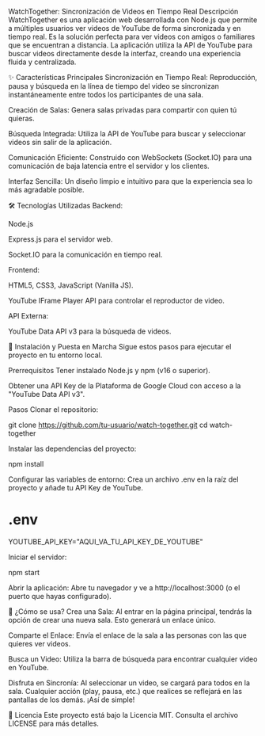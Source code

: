 WatchTogether: Sincronización de Videos en Tiempo Real
Descripción
WatchTogether es una aplicación web desarrollada con Node.js que permite a múltiples usuarios ver videos de YouTube de forma sincronizada y en tiempo real. Es la solución perfecta para ver videos con amigos o familiares que se encuentran a distancia. La aplicación utiliza la API de YouTube para buscar videos directamente desde la interfaz, creando una experiencia fluida y centralizada.

✨ Características Principales
Sincronización en Tiempo Real: Reproducción, pausa y búsqueda en la línea de tiempo del video se sincronizan instantáneamente entre todos los participantes de una sala.

Creación de Salas: Genera salas privadas para compartir con quien tú quieras.

Búsqueda Integrada: Utiliza la API de YouTube para buscar y seleccionar videos sin salir de la aplicación.

Comunicación Eficiente: Construido con WebSockets (Socket.IO) para una comunicación de baja latencia entre el servidor y los clientes.

Interfaz Sencilla: Un diseño limpio e intuitivo para que la experiencia sea lo más agradable posible.

🛠️ Tecnologías Utilizadas
Backend:

Node.js

Express.js para el servidor web.

Socket.IO para la comunicación en tiempo real.

Frontend:

HTML5, CSS3, JavaScript (Vanilla JS).

YouTube IFrame Player API para controlar el reproductor de video.

API Externa:

YouTube Data API v3 para la búsqueda de videos.

🚀 Instalación y Puesta en Marcha
Sigue estos pasos para ejecutar el proyecto en tu entorno local.

Prerrequisitos
Tener instalado Node.js y npm (v16 o superior).

Obtener una API Key de la Plataforma de Google Cloud con acceso a la "YouTube Data API v3".

Pasos
Clonar el repositorio:

git clone https://github.com/tu-usuario/watch-together.git
cd watch-together

Instalar las dependencias del proyecto:

npm install

Configurar las variables de entorno:
Crea un archivo .env en la raíz del proyecto y añade tu API Key de YouTube.

# .env
YOUTUBE_API_KEY="AQUI_VA_TU_API_KEY_DE_YOUTUBE"

Iniciar el servidor:

npm start

Abrir la aplicación:
Abre tu navegador y ve a http://localhost:3000 (o el puerto que hayas configurado).

📖 ¿Cómo se usa?
Crea una Sala: Al entrar en la página principal, tendrás la opción de crear una nueva sala. Esto generará un enlace único.

Comparte el Enlace: Envía el enlace de la sala a las personas con las que quieres ver videos.

Busca un Video: Utiliza la barra de búsqueda para encontrar cualquier video en YouTube.

Disfruta en Sincronía: Al seleccionar un video, se cargará para todos en la sala. Cualquier acción (play, pausa, etc.) que realices se reflejará en las pantallas de los demás. ¡Así de simple!

📄 Licencia
Este proyecto está bajo la Licencia MIT. Consulta el archivo LICENSE para más detalles.

